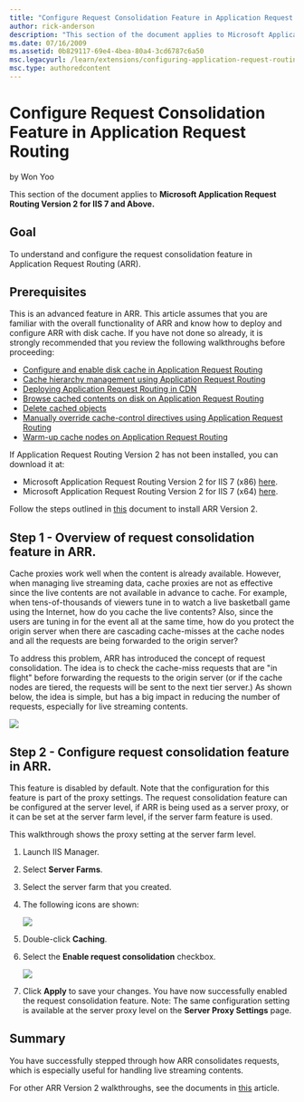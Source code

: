 ```yaml
---
title: "Configure Request Consolidation Feature in Application Request Routing"
author: rick-anderson
description: "This section of the document applies to Microsoft Application Request Routing Version 2 for IIS 7 and Above. Goal To understand and configure the request con..."
ms.date: 07/16/2009
ms.assetid: 0b829117-69e4-4bea-80a4-3cd6787c6a50
msc.legacyurl: /learn/extensions/configuring-application-request-routing-arr/configure-request-consolidation-feature-in-application-request-routing
msc.type: authoredcontent
---
```

# Configure Request Consolidation Feature in Application Request Routing

by Won Yoo

This section of the document applies to **Microsoft Application Request Routing Version 2 for IIS 7 and Above.**

## Goal

To understand and configure the request consolidation feature in Application Request Routing (ARR).

## Prerequisites

This is an advanced feature in ARR. This article assumes that you are familiar with the overall functionality of ARR and know how to deploy and configure ARR with disk cache. If you have not done so already, it is strongly recommended that you review the following walkthroughs before proceeding:

- [Configure and enable disk cache in Application Request Routing](configure-and-enable-disk-cache-in-application-request-routing.md)
- [Cache hierarchy management using Application Request Routing](cache-hierarchy-management-using-application-request-routing.md)
- [Deploying Application Request Routing in CDN](../installing-application-request-routing-arr/deploying-application-request-routing-in-cdn.md)
- [Browse cached contents on disk on Application Request Routing](browse-cached-contents-on-disk-on-application-request-routing.md)
- [Delete cached objects](delete-cached-objects.md)
- [Manually override cache-control directives using Application Request Routing](manually-override-cache-control-directives-using-application-request-routing.md)
- [Warm-up cache nodes on Application Request Routing](warm-up-cache-nodes-on-application-request-routing.md)

If Application Request Routing Version 2 has not been installed, you can download it at:

- Microsoft Application Request Routing Version 2 for IIS 7 (x86) [here](https://download.microsoft.com/download/4/D/F/4DFDA851-515F-474E-BA7A-5802B3C95101/ARRv2_setup_x86.EXE).
- Microsoft Application Request Routing Version 2 for IIS 7 (x64) [here](https://download.microsoft.com/download/3/4/1/3415F3F9-5698-44FE-A072-D4AF09728390/ARRv2_setup_x64.EXE).

Follow the steps outlined in [this](../installing-application-request-routing-arr/install-application-request-routing-version-2.md) document to install ARR Version 2.

## Step 1 - Overview of request consolidation feature in ARR.

Cache proxies work well when the content is already available. However, when managing live streaming data, cache proxies are not as effective since the live contents are not available in advance to cache. For example, when tens-of-thousands of viewers tune in to watch a live basketball game using the Internet, how do you cache the live contents? Also, since the users are tuning in for the event all at the same time, how do you protect the origin server when there are cascading cache-misses at the cache nodes and all the requests are being forwarded to the origin server?

To address this problem, ARR has introduced the concept of request consolidation. The idea is to check the cache-miss requests that are "in flight" before forwarding the requests to the origin server (or if the cache nodes are tiered, the requests will be sent to the next tier server.) As shown below, the idea is simple, but has a big impact in reducing the number of requests, especially for live streaming contents.

![](configure-request-consolidation-feature-in-application-request-routing/_static/image1.jpg)

## Step 2 - Configure request consolidation feature in ARR.

This feature is disabled by default. Note that the configuration for this feature is part of the proxy settings. The request consolidation feature can be configured at the server level, if ARR is being used as a server proxy, or it can be set at the server farm level, if the server farm feature is used.

This walkthrough shows the proxy setting at the server farm level.

1. Launch IIS Manager.
2. Select **Server Farms**.
3. Select the server farm that you created.
4. The following icons are shown:

    [![](configure-request-consolidation-feature-in-application-request-routing/_static/image3.jpg)](configure-request-consolidation-feature-in-application-request-routing/_static/image2.jpg)
5. Double-click **Caching**.
6. Select the **Enable request consolidation** checkbox.

    [![](configure-request-consolidation-feature-in-application-request-routing/_static/image5.jpg)](configure-request-consolidation-feature-in-application-request-routing/_static/image4.jpg)
7. Click **Apply** to save your changes. You have now successfully enabled the request consolidation feature. Note: The same configuration setting is available at the server proxy level on the **Server Proxy Settings** page.

## Summary

You have successfully stepped through how ARR consolidates requests, which is especially useful for handling live streaming contents.

For other ARR Version 2 walkthroughs, see the documents in [this](../planning-for-arr/application-request-routing-version-2-overview.md) article.
